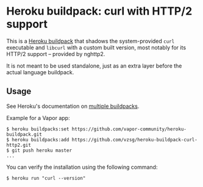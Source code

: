 Heroku buildpack: curl with HTTP/2 support
==========================================

This is a [Heroku buildpack](http://devcenter.heroku.com/articles/buildpacks) that shadows the system-provided `curl` executable and `libcurl` with a custom built version, most notably for its HTTP/2 support – provided by nghttp2.

It is not meant to be used standalone, just as an extra layer before the actual language buildpack.

Usage
-----

See Heroku's documentation on [multiple buildpacks](https://devcenter.heroku.com/articles/using-multiple-buildpacks-for-an-app).

Example for a Vapor app:

    $ heroku buildpacks:set https://github.com/vapor-community/heroku-buildpack.git
    $ heroku buildpacks:add https://github.com/vzsg/heroku-buildpack-curl-http2.git
    $ git push heroku master
    ...

You can verify the installation using the following command:

    $ heroku run "curl --version"
